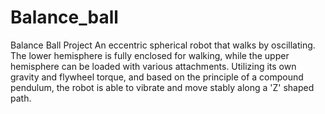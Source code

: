 # Balance_ball
Balance Ball Project
  An eccentric spherical robot that walks by oscillating. The lower hemisphere is fully enclosed for walking, while the upper hemisphere can be loaded with various attachments. Utilizing its own gravity and flywheel torque, and based on the principle of a compound pendulum, the robot is able to vibrate and move stably along a 'Z' shaped path.

